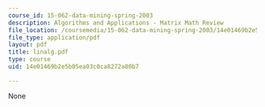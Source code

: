 ```yaml
---
course_id: 15-062-data-mining-spring-2003
description: Algorithms and Applications - Matrix Math Review
file_location: /coursemedia/15-062-data-mining-spring-2003/14e01469b2e5b05ea03c0ca8272a80b7_linalg.pdf
file_type: application/pdf
layout: pdf
title: linalg.pdf
type: course
uid: 14e01469b2e5b05ea03c0ca8272a80b7

---
```

None